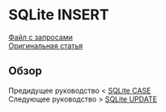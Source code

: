 # SQLite INSERT #########################

[Файл с запросами][querys]   
[Оригинальная статья][origin]

[querys]: ./querys.sql
[origin]: https://www.sqlitetutorial.net/sqlite-insert/

## Обзор ##############################

Предидущее руководство < [SQLite CASE][prev]  
Следующее руководство > [SQLite UPDATE][next]

[prev]: ../24_Case/translate.md
[next]: ../26_Update/translate.md